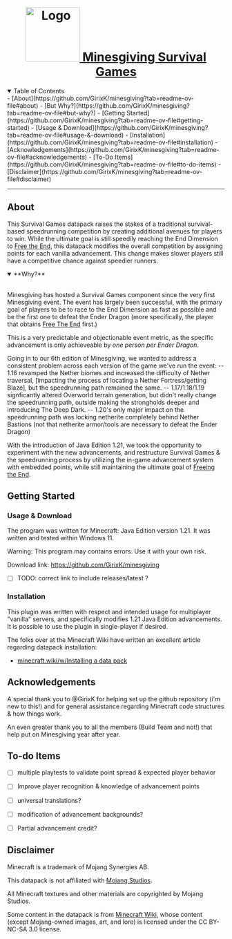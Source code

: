 <h1 align="center">
  <a href="https://minesgiving.net/img/icon.svg">
    <img src="https://minesgiving.net/img/icon.svg" alt="Logo" width="125" height="125">
  Minesgiving Survival Games</a>
</h1>

<details open="open">
<summary>Table of Contents</summary>
- [About](https://github.com/GirixK/minesgiving?tab=readme-ov-file#about)
  - [But Why?](https://github.com/GirixK/minesgiving?tab=readme-ov-file#but-why?)
  - [Getting Started](https://github.com/GirixK/minesgiving?tab=readme-ov-file#getting-started)
    - [Usage & Download](https://github.com/GirixK/minesgiving?tab=readme-ov-file#usage-&-download)
    - [Installation](https://github.com/GirixK/minesgiving?tab=readme-ov-file#installation)
- [Acknowledgements](https://github.com/GirixK/minesgiving?tab=readme-ov-file#acknowledgements)
- [To-Do Items](https://github.com/GirixK/minesgiving?tab=readme-ov-file#to-do-items)
- [Disclaimer](https://github.com/GirixK/minesgiving?tab=readme-ov-file#disclaimer)

</details>

---

## About

This Survival Games datapack raises the stakes of a traditional survival-based speedrunning competition by creating additional avenues for players to win. While the ultimate goal is still speedily reaching the End Dimension to [Free the End](https://minecraft.wiki/w/Tutorials/Advancement_guide/The_End_tab#Free_the_End), this datapack modifies the overall competition by assigning points for each vanilla advancement. This change makes slower players still have a competitive chance against speedier runners. 


<details open>
<summary>**Why?** </summary>
<br>

Minesgiving has hosted a Survival Games component since the very first Minesgiving event. The event has largely been successful, with the primary goal of players to be to race to the End Dimension as fast as possible and be the first one to defeat the Ender Dragon (more specifically, the player that obtains [Free The End](https://minecraft.wiki/w/Tutorials/Advancement_guide/The_End_tab#Free_the_End) first.)

This is a very predictable and objectionable event metric, as the specific advancement is only achieveable by *one person per Ender Dragon*. 

Going in to our 6th edition of Minesgiving, we wanted to address a consistent problem across each version of the game we've run the event:
-- 1.16 revamped the Nether biomes and increased the difficulty of Nether traversal, [impacting the process of locating a Nether Fortress/getting Blaze], but the speedrunning path remained the same.
-- 1.17/1.18/1.19 signficantly altered Overworld terrain generation, but didn't really change the speedrunning path, outside making the strongholds deeper and introducing The Deep Dark.
-- 1.20's only major impact on the speedrunning path was locking netherite completely behind Nether Bastions (not that netherite armor/tools are necessary to defeat the Ender Dragon)

With the introduction of Java Edition 1.21, we took the opportunity to experiment with the new advancements, and restructure Survival Games & the speedrunning process by utilizing the in-game advancement system with embedded points, while still maintaining the ultimate goal of [Freeing the End](https://minecraft.wiki/w/Tutorials/Advancement_guide/The_End_tab#Free_the_End). 
</details>


## Getting Started

### Usage & Download
The program was written for Minecraft: Java Edition version 1.21. 
It was written and tested within Windows 11. 

Warning: This program may contains errors. Use it with your own risk.

Download link: https://github.com/GirixK/minesgiving 
 - [ ] TODO: correct link to include releases/latest ?

### Installation
This plugin was written with respect and intended usage for multiplayer "vanilla" servers, and specifically modifies 1.21 Java Edition advancements. It is possible to use the plugin in single-player if desired. 

The folks over at the Minecraft Wiki have written an excellent article regarding datapack installation:
- [minecraft.wiki/w/Installing a data pack](https://minecraft.wiki/w/Tutorials/Installing_a_data_pack)

## Acknowledgements

A special thank you to @GirixK for helping set up the github repository (i'm new to this!) and for general assistance regarding Minecraft code structures & how things work.

An even greater thank you to all the members (Build Team and not!) that help put on Minesgiving year after year. 

## To-do Items
- [ ] multiple playtests to validate point spread & expected player behavior
- [ ] Improve player recognition & knowledge of advancement points
 - [ ] universal translations?
 - [ ] modification of advancement backgrounds?
- [ ] Partial advancement credit?


## Disclaimer
Minecraft is a trademark of Mojang Synergies AB.

This datapack is not affiliated with [Mojang Studios](www.minecraft.net).

All Minecraft textures and other materials are copyrighted by Mojang Studios.

Some content in the datapack is from [Minecraft Wiki](https://minecraft.wiki/w/Minecraft_Wiki), whose content (except Mojang-owned images, art, and lore) is licensed under the CC BY-NC-SA 3.0 license.